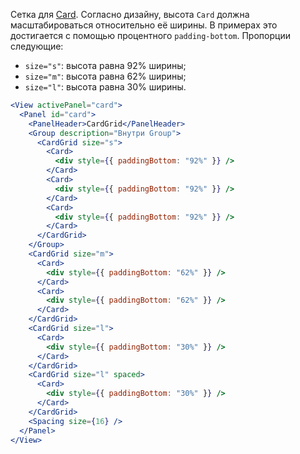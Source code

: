 Сетка для [Card](#!/Card). Согласно дизайну, высота `Card` должна масштабироваться относительно её ширины. В
примерах это достигается с помощью процентного `padding-bottom`. Пропорции следующие:

- `size="s"`: высота равна 92% ширины;
- `size="m"`: высота равна 62% ширины;
- `size="l"`: высота равна 30% ширины.

```jsx
<View activePanel="card">
  <Panel id="card">
    <PanelHeader>CardGrid</PanelHeader>
    <Group description="Внутри Group">
      <CardGrid size="s">
        <Card>
          <div style={{ paddingBottom: "92%" }} />
        </Card>
        <Card>
          <div style={{ paddingBottom: "92%" }} />
        </Card>
        <Card>
          <div style={{ paddingBottom: "92%" }} />
        </Card>
      </CardGrid>
    </Group>
    <CardGrid size="m">
      <Card>
        <div style={{ paddingBottom: "62%" }} />
      </Card>
      <Card>
        <div style={{ paddingBottom: "62%" }} />
      </Card>
    </CardGrid>
    <CardGrid size="l">
      <Card>
        <div style={{ paddingBottom: "30%" }} />
      </Card>
    </CardGrid>
    <CardGrid size="l" spaced>
      <Card>
        <div style={{ paddingBottom: "30%" }} />
      </Card>
    </CardGrid>
    <Spacing size={16} />
  </Panel>
</View>
```
